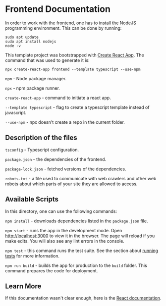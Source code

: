 # Frontend Documentation

In order to work with the frontend, one has to install the NodeJS programming environment. This can be done by running: 
```
sudo apt update
sudo apt install nodejs
node -v
```

This template project was bootstrapped with [Create React App](https://github.com/facebook/create-react-app).
The command that was used to generate it is: 
```
npx create-react-app frontend --template typescript --use-npm
```

`npm` - Node package manager.

`npx` - npm package runner.

`create-react-app` - command to initiate a react app.

`--template typescript` - flag to create a typescript template instead of javascript.

`--use-npm` - npx doesn't create a repo in the current folder.

## Description of the files

`tsconfig` - Typescript configuration.

`package.json` - the dependencies of the frontend.

`package-lock.json` - fetched versions of the dependencies.

`robots.txt` - a file used to communicate with web crawlers and other web robots about which parts of your site they are allowed to access.

## Available Scripts

In this directory, one can use the following commands:

`npm install` - downloads dependencies listed in the `package.json` file.

`npm start` - runs the app in the development mode. Open [http://localhost:3000](http://localhost:3000) to view it in the browser. The page will reload if you make edits. You will also see any lint errors in the console.

`npm test` - this command runs the test suite. See the section about [running tests](https://facebook.github.io/create-react-app/docs/running-tests) for more information.

`npm run build` - builds the app for production to the `build` folder. This command prepares the code for deployment.

## Learn More

If this documentation wasn't clear enough, here is the [React documentation](https://reactjs.org/).
